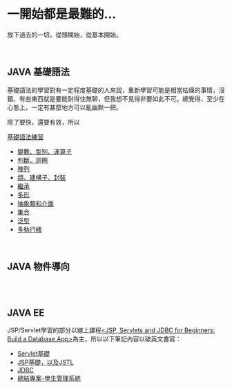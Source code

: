 # 一開始都是最難的...
放下過去的一切，從頭開始，從基本開始。

<br>

## JAVA 基礎語法
基礎語法的學習對有一定程度基礎的人來說，重新學習可能是相當枯燥的事情，沒錯，有些東西就是要能耐得住無聊，但我想不見得非要如此不可。總覺得，至少在心態上，一定有甚麼地方可以亂幽默一把。

除了要快，還要有效，所以

<a href="https://github.com/balladeop52no4/JAVA_OPs/issues/5#issue-650619387">基礎語法練習</a>
<ul>
<li><a href="#">變數、型別、運算子</a></li>
<li><a href="#">判斷、迴圈</a></li>
<li><a href="#">陣列</a></li>
<li><a href="#">類、建構子、封裝</a></li>
<li><a href="#">繼承</a></li>
<li><a href="#">多形</a></li>
<li><a href="#">抽象類和介面</a></li>
<li><a href="#">集合</a></li>
<li><a href="#">泛型</a></li>
<li><a href="#">多執行緒</a></li>

  
  
</ul>

<br>

## JAVA 物件導向
<br>
<br>

## JAVA EE
JSP/Servlet學習的部分以線上課程<a href="https://www.udemy.com/course/jsp-tutorial/"><JSP, Servlets and JDBC for Beginners: Build a Database App></a>為主，所以以下筆記內容以破英文書寫：
  
<ul>
<li><a href="https://github.com/balladeop52no4/JAVA_Notes/issues/20">Servlet基礎</a></li>
<li><a href="https://github.com/balladeop52no4/JAVA_Notes/issues/21">JSP基礎，以及JSTL</a></li>
<li><a href="https://github.com/balladeop52no4/JAVA_Notes/issues/23">JDBC</a></li>
<li><a href="https://github.com/balladeop52no4/JAVA_Notes/issues/22">總結專案-學生管理系統</a></li>
</ul>
